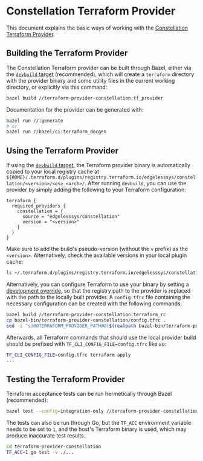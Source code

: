 # Constellation Terraform Provider

This document explains the basic ways of working with the [Constellation Terraform Provider](../../terraform-provider-constellation/).

## Building the Terraform Provider

The Constellation Terraform provider can be built through Bazel, either via the [`devbuild` target](./build-develop-deploy.md) (recommended), which will create a `terraform` directory
with the provider binary and some utility files in the current working directory, or explicitly via this command:

```bash
bazel build //terraform-provider-constellation:tf_provider
```

Documentation for the provider can be generated with:

```bash
bazel run //:generate
# or
bazel run //bazel/ci:terraform_docgen
```

## Using the Terraform Provider

If using the [`devbuild` target](./build-develop-deploy.md), the Terraform provider binary is automatically copied to your local registry cache
at `${HOME}/.terraform.d/plugins/registry.terraform.io/edgelesssys/constellation/<version>/<os>_<arch>/`.
After running `devbuild`, you can use the provider by simply adding the following to your Terraform configuration:

```hcl
terraform {
  required_providers {
    constellation = {
      source = "edgelesssys/constellation"
      version = "<version>"
    }
  }
}
```

Make sure to add the build's pseudo-version (without the `v` prefix) as the `<version>`. Alternatively, check the available versions in your local plugin cache:

```bash
ls ~/.terraform.d/plugins/registry.terraform.io/edgelesssys/constellation
```

Alternatively, you can configure Terraform to use your binary by setting a [development override](https://developer.hashicorp.com/terraform/cli/config/config-file#development-overrides-for-provider-developers),
so that the registry path to the provider is replaced with the path to the locally built provider.
A `config.tfrc` file containing the necessary configuration can be created with the following commands:

```bash
bazel build //terraform-provider-constellation:terraform_rc
cp bazel-bin/terraform-provider-constellation/config.tfrc .
sed -i "s|@@TERRAFORM_PROVIDER_PATH@@|$(realpath bazel-bin/terraform-provider-constellation/tf_provider_/tf_provider)|g" config.tfrc
```

Afterwards, all Terraform commands that should use the local provider build should be prefixed with `TF_CLI_CONFIG_FILE=config.tfrc` like so:

```bash
TF_CLI_CONFIG_FILE=config.tfrc terraform apply
...
```

## Testing the Terraform Provider

Terraform acceptance tests can be run hermetically through Bazel (recommended):

```bash
bazel test --config=integration-only //terraform-provider-constellation/internal/provider:provider_test
```

The tests can also be run through Go, but the `TF_ACC` environment variable needs to be set to `1`, and the host's Terraform binary is used, which may produce inaccurate test results.

```bash
cd terraform-provider-constellation
TF_ACC=1 go test -v ./...
```
